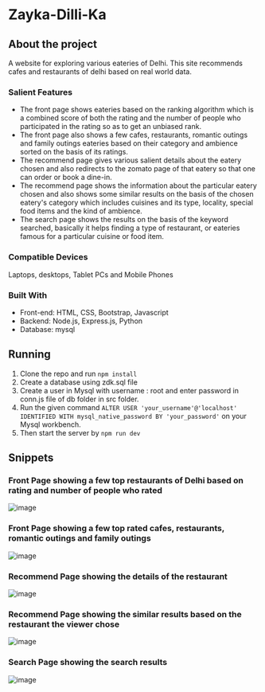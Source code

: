 # Zayka-Dilli-Ka
## About the project
A website for exploring various eateries of Delhi. This site recommends cafes and restaurants of delhi based on real world data.
### Salient Features
* The front page shows eateries based on the ranking algorithm which is a combined score of both the rating and the number of people who participated in the rating so as to get an unbiased rank.
* The front page also shows a few cafes, restaurants, romantic outings and family outings eateries based on their category and ambience sorted on the basis of its ratings.
* The recommend page gives various salient details about the eatery chosen and also redirects to the zomato page of that eatery so that one can order or book a dine-in.
* The recommend page shows the information about the particular eatery chosen and also shows some similar results on the basis of the chosen eatery's category which includes cuisines and its type, locality, special food items and the kind of ambience.
* The search page shows the results on the basis of the keyword searched, basically it helps finding a type of restaurant, or eateries famous for a particular cuisine or food item.
### Compatible Devices
Laptops, desktops, Tablet PCs and Mobile Phones
### Built With
* Front-end: HTML, CSS, Bootstrap, Javascript
* Backend: Node.js, Express.js, Python
* Database: mysql
## Running
1. Clone the repo and run `npm install`
2. Create a database using zdk.sql file
3. Create a user in Mysql with username : root and enter password in conn.js file of db folder in src folder.
4. Run the given command `ALTER USER 'your_username'@'localhost' IDENTIFIED WITH mysql_native_password BY 'your_password'` on your Mysql workbench.
5. Then start the server by `npm run dev`

## Snippets
### Front Page showing a few top restaurants of Delhi based on rating and number of people who rated
![image](https://user-images.githubusercontent.com/88244007/170837978-0e122833-5156-4ae4-bc91-452e6f93833d.png)
### Front Page showing a few top rated cafes, restaurants, romantic outings and family outings
![image](https://user-images.githubusercontent.com/88244007/170838039-f576a078-452d-452a-80c8-19857816fbb9.png)
### Recommend Page showing the details of the restaurant
![image](https://user-images.githubusercontent.com/88244007/170838187-16e57265-52db-40f5-9fab-aea47a8afd3c.png)
### Recommend Page showing the similar results based on the restaurant the viewer chose
![image](https://user-images.githubusercontent.com/88244007/170838255-6bb0702f-792a-4c9c-ab58-b85640394189.png)
### Search Page showing the search results
![image](https://user-images.githubusercontent.com/88244007/170838394-888a5af3-61dc-4da1-9166-f5b8e319ed24.png)

